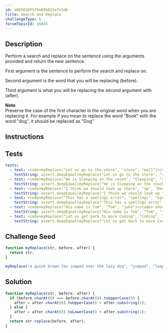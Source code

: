 ```yaml
---
id: a0b5010f579e69b815e7c5d6
title: Search and Replace
challengeType: 5
forumTopicId: 16045
---
```


## Description

<section id='description'>

Perform a search and replace on the sentence using the arguments provided and return the new sentence.

First argument is the sentence to perform the search and replace on.

Second argument is the word that you will be replacing (before).

Third argument is what you will be replacing the second argument with (after).

**Note**  
Preserve the case of the first character in the original word when you are replacing it. For example if you mean to replace the word "Book" with the word "dog", it should be replaced as "Dog"

</section>

## Instructions

<section id='instructions'>

</section>

## Tests

<section id='tests'>

```yml
tests:
  - text: <code>myReplace("Let us go to the store", "store", "mall")</code> should return "Let us go to the mall".
    testString: assert.deepEqual(myReplace("Let us go to the store", "store", "mall"), "Let us go to the mall");
  - text: <code>myReplace("He is Sleeping on the couch", "Sleeping", "sitting")</code> should return "He is Sitting on the couch".
    testString: assert.deepEqual(myReplace("He is Sleeping on the couch", "Sleeping", "sitting"), "He is Sitting on the couch");
  - text: <code>myReplace("I think we should look up there", "up", "Down")</code> should return "I think we should look down there".
    testString: assert.deepEqual(myReplace("I think we should look up there", "up", "Down"), "I think we should look down there");
  - text: <code>myReplace("This has a spellngi error", "spellngi", "spelling")</code> should return "This has a spelling error".
    testString: assert.deepEqual(myReplace("This has a spellngi error", "spellngi", "spelling"), "This has a spelling error");
  - text: <code>myReplace("His name is Tom", "Tom", "john")</code> should return "His name is John".
    testString: assert.deepEqual(myReplace("His name is Tom", "Tom", "john"), "His name is John");
  - text: <code>myReplace("Let us get back to more Coding", "Coding", "algorithms")</code> should return "Let us get back to more Algorithms".
    testString: assert.deepEqual(myReplace("Let us get back to more Coding", "Coding", "algorithms"), "Let us get back to more Algorithms");

```

</section>

## Challenge Seed

<section id='challengeSeed'>

<div id='js-seed'>

```js
function myReplace(str, before, after) {
  return str;
}

myReplace("A quick brown fox jumped over the lazy dog", "jumped", "leaped");
```

</div>

</section>

## Solution

<section id='solution'>

```js
function myReplace(str, before, after) {
  if (before.charAt(0) === before.charAt(0).toUpperCase()) {
    after = after.charAt(0).toUpperCase() + after.substring(1);
  } else {
    after = after.charAt(0).toLowerCase() + after.substring(1);
  }
  return str.replace(before, after);
}
```

</section>
